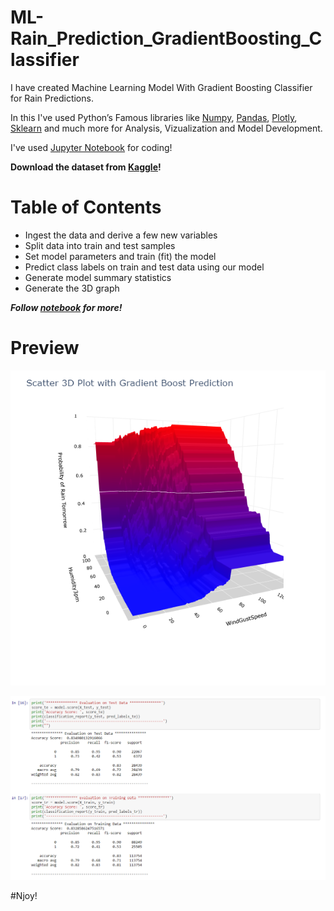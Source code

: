 # ML-Rain_Prediction_GradientBoosting_Classifier

I have created Machine Learning Model With Gradient Boosting Classifier for Rain Predictions.

In this I've used Python’s Famous libraries like [Numpy](), [Pandas](), [Plotly](), [Sklearn]() and much more for Analysis, Vizualization and Model Development.

I've used [Jupyter Notebook](https://jupyter.org/) for coding!

**Download the dataset from [Kaggle](https://www.kaggle.com/jsphyg/weather-dataset-rattle-package)!**

# Table of Contents

* Ingest the data and derive a few new variables
* Split data into train and test samples
* Set model parameters and train (fit) the model
* Predict class labels on train and test data using our model
* Generate model summary statistics
* Generate the 3D graph

***Follow [notebook](https://github.com/Anuragtsl/ML-Rain_Prediction_GradientBoosting_Classifier/blob/main/Rain%20Prediction%20Gradient%20Boosting%20Classifier.ipynb) for more!***

# Preview

![Image0](https://github.com/Anuragtsl/ML-Rain_Prediction_GradientBoosting_Classifier/blob/main/Images/0.png)

![Image1](https://github.com/Anuragtsl/ML-Rain_Prediction_GradientBoosting_Classifier/blob/main/Images/1.png)


#Njoy!
